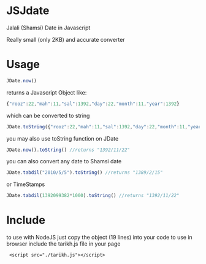 JSJdate
=======

Jalali (Shamsi) Date in Javascript

Really small (only 2KB) and accurate converter

Usage
=======

```Javascript
JDate.now()
```
returns a Javascript Object like:
```Javascript
{"rooz":22,"mah":11,"sal":1392,"day":22,"month":11,"year":1392}
```
which can be converted to string 
```Javascript
JDate.toString({"rooz":22,"mah":11,"sal":1392,"day":22,"month":11,"year":1392}) //returns "1392/11/22"
```
you may also use toString function on JDate
```Javascript
JDate.now().toString() //returns "1392/11/22"
```
you can also convert any date to Shamsi date
```Javascript
JDate.tabdil("2010/5/5").toString() //returns "1389/2/15"
```
or TimeStamps
```Javascript
JDate.tabdil(1392099382*1000).toString() //returns "1392/11/22"
```

Include
========
to use with NodeJS just copy the object (19 lines) into your code
to use in browser include the tarikh.js file in your page
```
 <script src="./tarikh.js"></script>
```
